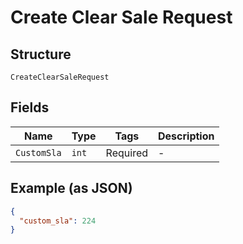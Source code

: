 
# Create Clear Sale Request

## Structure

`CreateClearSaleRequest`

## Fields

| Name | Type | Tags | Description |
|  --- | --- | --- | --- |
| `CustomSla` | `int` | Required | - |

## Example (as JSON)

```json
{
  "custom_sla": 224
}
```

